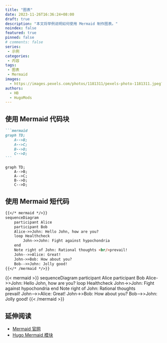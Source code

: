 ```yaml
---
title: "图表"
date: 2023-11-26T16:36:24+08:00
draft: true
description: "本文将举例说明如何使用 Mermaid 制作图表。"
noindex: false
featured: true
pinned: false
# comments: false
series:
 - 示例
categories:
 - 内容
tags:
 - 图表
 - Mermaid
images:
  - https://images.pexels.com/photos/1181311/pexels-photo-1181311.jpeg?auto=compress&cs=tinysrgb&w=1260&h=750&dpr=1
authors:
  - HB
  - HugoMods
---
```


## 使用 Mermaid 代码块

````markdown
```mermaid
graph TD;
    A-->B;
    A-->C;
    B-->D;
    C-->D;
```
````

```mermaid
graph TD;
    A-->B;
    A-->C;
    B-->D;
    C-->D;
```

## 使用 Mermaid 短代码

```markdown
{{</* mermaid */>}}
sequenceDiagram
    participant Alice
    participant Bob
    Alice->>John: Hello John, how are you?
    loop Healthcheck
        John->>John: Fight against hypochondria
    end
    Note right of John: Rational thoughts <br/>prevail!
    John-->>Alice: Great!
    John->>Bob: How about you?
    Bob-->>John: Jolly good!
{{</* /mermaid */>}}
```

{{< mermaid >}}
sequenceDiagram
    participant Alice
    participant Bob
    Alice->>John: Hello John, how are you?
    loop Healthcheck
        John->>John: Fight against hypochondria
    end
    Note right of John: Rational thoughts <br/>prevail!
    John-->>Alice: Great!
    John->>Bob: How about you?
    Bob-->>John: Jolly good!
{{< /mermaid >}}

## 延伸阅读

- [Mermaid 官网](https://mermaid.js.org/)
- [Hugo Mermaid 模块](https://hugomods.com/docs/content/mermaid/)
